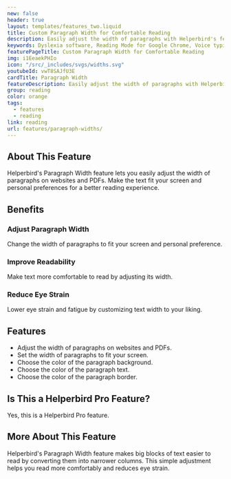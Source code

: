 ```yaml
---
new: false
header: true
layout: templates/features_two.liquid
title: Custom Paragraph Width for Comfortable Reading
description: Easily adjust the width of paragraphs with Helperbird's feature. Improve readability and reduce eye strain on websites and PDFs by customizing text layout to your needs.
keywords: Dyslexia software, Reading Mode for Google Chrome, Voice typing for Chrome, Text to speech for Chrome, text reader, Immersive Reader, dyslexia fonts, accessibility software, dyslexia software, Helperbird for Edge, Helperbird for Firefox, Helperbird for Chrome, Opendyslexic for Chrome, OpenDyslexic
featurePageTitle: Custom Paragraph Width for Comfortable Reading
img: i1EeaekPHIo
icon: "/src/_includes/svgs/widths.svg"
youtubeId: vwT8SAJfU3E
cardTitle: Paragraph Width
featureDescription: Easily adjust the width of paragraphs with Helperbird's feature. Improve readability and reduce eye strain on websites and PDFs by customizing text layout to your needs.
group: reading
color: orange
tags: 
  - features
  - reading
link: reading
url: features/paragraph-widths/
---
```


## About This Feature

Helperbird's Paragraph Width feature lets you easily adjust the width of paragraphs on websites and PDFs. Make the text fit your screen and personal preferences for a better reading experience.

## Benefits

### Adjust Paragraph Width
Change the width of paragraphs to fit your screen and personal preference.

### Improve Readability
Make text more comfortable to read by adjusting its width.

### Reduce Eye Strain
Lower eye strain and fatigue by customizing text width to your liking.

## Features

- Adjust the width of paragraphs on websites and PDFs.
- Set the width of paragraphs to fit your screen.
- Choose the color of the paragraph background.
- Choose the color of the paragraph text.
- Choose the color of the paragraph border.

## Is This a Helperbird Pro Feature?

Yes, this is a Helperbird Pro feature.

## More About This Feature

Helperbird's Paragraph Width feature makes big blocks of text easier to read by converting them into narrower columns. This simple adjustment helps you read more comfortably and reduces eye strain.
